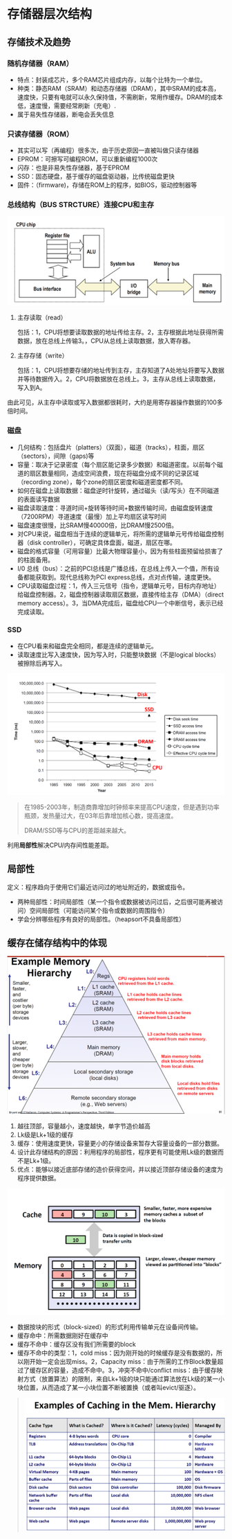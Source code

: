 # 存储器层次结构

## 存储技术及趋势

### 随机存储器（RAM）

* 特点：封装成芯片，多个RAM芯片组成内存，以每个比特为一个单位。
* 种类：静态RAM（SRAM）和动态存储器（DRAM），其中SRAM的成本高，速度快，只要有电就可以永久保持值，不需刷新，常用作缓存。DRAM的成本低，速度慢，需要经常刷新（充电）.
* 属于易失性存储器，断电会丢失信息

### 只读存储器（ROM）

* 其实可以写（再编程）很多次，由于历史原因一直被叫做只读存储器
* EPROM：可擦写可编程ROM，可以重新编程1000次
* 闪存：也是非易失性存储器，基于EPROM
* SSD：固态硬盘，基于缓存的磁盘驱动器，比传统磁盘更快
* 固件：（firmware)，存储在ROM上的程序，如BIOS，驱动控制器等

### 总线结构（BUS STRCTURE）连接CPU和主存

![image-20200221132541724](存储器层次结构.assets/image-20200221132541724.png)

1. 主存读取（read）

   包括：1，CPU将想要读取数据的地址传给主存。2，主存根据此地址获得所需数据，放在总线上传输3。，CPU从总线上读取数据，放入寄存器。

2. 主存存储（write）

   包括：1，CPU将想要存储的地址传到主存，主存知道了A处地址将要写入数据并等待数据传入。2，CPU将数据放在总线上。3，主存从总线上读取数据，写入到A。

由此可见，从主存中读取或写入数据都很耗时，大约是用寄存器操作数据的100多倍时间。

### 磁盘

* 几何结构：包括盘片（platters）（双面），磁道（tracks），柱面，扇区（sectors），间隙（gaps)等
* 容量：取决于记录密度（每个扇区能记录多少数据）和磁道密度。以前每个磁道的扇区数量相同，造成空间浪费，现在将磁盘分成不同的记录区域（recording zone），每个zone的扇区密度和磁道密度都不同。
* 如何在磁盘上读取数据：磁盘逆时针旋转，通过磁头（读/写头）在不同磁道的表面读写数据
* 磁盘读取速度：寻道时间+旋转等待时间+数据传输时间，由磁盘旋转速度（7200RPM）寻道速度（最慢）加上平均扇区读写时间
* 磁盘速度很慢，比SRAM慢40000倍，比DRAM慢2500倍。
* 对CPU来说，磁盘相当于连续的逻辑单元，将所需的逻辑单元号传给磁盘控制器（disk controller），可确定具体盘面，磁道，扇区在哪。
* 磁盘的格式容量（可用容量）比最大物理容量小，因为有些柱面预留给损害了的柱面备用。
* I/0 总线（bus）：之前的PCI总线是广播总线，在总线上传入一个值，所有设备都能获取到。现代总线称为PCI express总线，点对点传输，速度更快。
* CPU读取磁盘过程：1，传入三元信号（指令，逻辑单元号，目标内存地址）给磁盘控制器。2，磁盘控制器读取扇区数据，直接传给主存（DMA）（direct memory access）。3，当DMA完成后，磁盘给CPU一个中断信号，表示已经完成读取。

### SSD

* 在CPU看来和磁盘完全相同，都是连续的逻辑单元。
* 读取速度比写入速度快，因为写入时，只能整块数据（不是logical blocks）被擦除后再写入。

![image-20200222105217409](存储器层次结构.assets/image-20200222105217409.png)

> 在1985-2003年，制造商靠增加时钟频率来提高CPU速度，但是遇到功率瓶颈，发热量过大，在03年后靠增加核心数，提高速度。
>
> DRAM/SSD等与CPU的差距越来越大。

利用**局部性**解决CPU/内存间性能差距。

## 局部性

定义：程序趋向于使用它们最近访问过的地址附近的，数据或指令。

* 两种局部性：时间局部性（某一个指令或数据被访问过后，之后很可能再被访问）空间局部性（可能访问某个指令或数据的周围指令）
* 学会分辨哪些程序有良好的局部性。（heapsort不具备局部性）



## 缓存在储存结构中的体现

![image-20200223135428240](存储器层次结构.assets/image-20200223135428240.png)

1. 越往顶部，容量越小，速度越快，单字节造价越高
2. Lk级是Lk+1级的缓存
3. 缓存：使用速度更快，容量更小的存储设备来暂存大容量设备的一部分数据。
4. 设计此存储结构的原因：利用程序的局部性，程序更有可能使用Lk级的数据而不是Lk+1级。
5. 优点：能够以接近底部存储的造价获得空间，并以接近顶部存储设备的速度为程序提供数据。

![image-20200223140101623](存储器层次结构.assets/image-20200223140101623.png)

* 数据按块的形式（block-sized）的形式利用传输单元在设备间传输。
* 缓存命中：所需数据刚好在缓存中
* 缓存不命中：缓存区没有我们所需要的block
* 缓存不命中的类型：1，cold miss：因为刚开始的时候缓存是没有数据的，所以刚开始一定会出现miss。2，Capacity miss：由于所需的工作Block数量超过了缓存区的容量，造成不命中。3，冲突不命中/conflict miss：由于缓存映射方式（放置算法）的限制，来自Lk+1级的块只能通过算法放在Lk级的某一小块位置，从而造成了某一小块位置不断被置换（或者叫evict/驱逐）。

>![image-20200223140750196](存储器层次结构.assets/image-20200223140750196.png)
